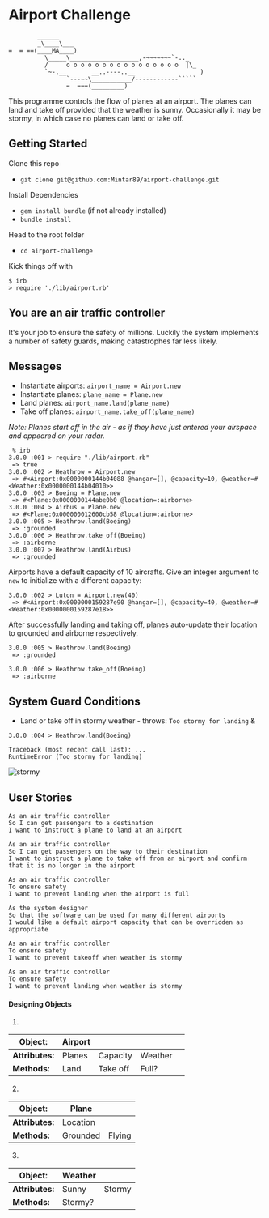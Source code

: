 # Airport Challenge

```
        ______
        _\____\___
=  = ==(____MA____)
          \_____\___________________,-~~~~~~~`-.._
          /     o o o o o o o o o o o o o o o o  |\_
          `~-.__       __..----..__                  )
                `---~~\___________/------------`````
                =  ===(_________)
```

This programme controls the flow of planes at an airport. The planes can land and take off provided that the weather is sunny. Occasionally it may be stormy, in which case no planes can land or take off.

## Getting Started

Clone this repo
- `git clone git@github.com:Mintar89/airport-challenge.git`

Install Dependencies
- `gem install bundle` (if not already installed)
- `bundle install`

Head to the root folder
- `cd airport-challenge`

Kick things off with

 ```Shell
$ irb
> require './lib/airport.rb'
```

## You are an air traffic controller

It's your job to ensure the safety of millions. Luckily the system implements a number of safety guards, making catastrophes far less likely.


## Messages

- Instantiate airports: `airport_name = Airport.new`
- Instantiate planes: `plane_name = Plane.new`
- Land planes: `airport_name.land(plane_name)`
- Take off planes: `airport_name.take_off(plane_name)`

_Note: Planes start off in the air - as if they have just entered your airspace and appeared on your radar._

```
 % irb
3.0.0 :001 > require "./lib/airport.rb"
 => true 
3.0.0 :002 > Heathrow = Airport.new
 => #<Airport:0x0000000144b04088 @hangar=[], @capacity=10, @weather=#<Weather:0x0000000144b04010>> 
3.0.0 :003 > Boeing = Plane.new
 => #<Plane:0x0000000144abe0b0 @location=:airborne> 
3.0.0 :004 > Airbus = Plane.new
 => #<Plane:0x000000012600cb58 @location=:airborne> 
3.0.0 :005 > Heathrow.land(Boeing)
 => :grounded 
3.0.0 :006 > Heathrow.take_off(Boeing)
 => :airborne 
3.0.0 :007 > Heathrow.land(Airbus)
 => :grounded 
```

Airports have a default capacity of 10 aircrafts. Give an integer argument to `new` to initialize with a different capacity:

```
3.0.0 :002 > Luton = Airport.new(40)
 => #<Airport:0x0000000159287e90 @hangar=[], @capacity=40, @weather=#<Weather:0x0000000159287e18>> 

```

After successfully landing and taking off, planes auto-update their location to grounded and airborne respectively. 

```
3.0.0 :005 > Heathrow.land(Boeing)
 => :grounded 

3.0.0 :006 > Heathrow.take_off(Boeing)
 => :airborne
```

## System Guard Conditions

- Land or take off in stormy weather - throws: `Too stormy for landing` & 

```
3.0.0 :004 > Heathrow.land(Boeing)

Traceback (most recent call last): ...
RuntimeError (Too stormy for landing)
```
![stormy](https://media.giphy.com/media/M9tpu3TPG42n6/giphy.gif)



## User Stories

```
As an air traffic controller 
So I can get passengers to a destination 
I want to instruct a plane to land at an airport

As an air traffic controller 
So I can get passengers on the way to their destination 
I want to instruct a plane to take off from an airport and confirm that it is no longer in the airport

As an air traffic controller 
To ensure safety 
I want to prevent landing when the airport is full 

As the system designer
So that the software can be used for many different airports
I would like a default airport capacity that can be overridden as appropriate

As an air traffic controller 
To ensure safety 
I want to prevent takeoff when weather is stormy 

As an air traffic controller 
To ensure safety 
I want to prevent landing when weather is stormy 
```

#### Designing Objects ####

1.

| Object: | Airport | | | |
| ------- | ------- | - | - | - |
| **Attributes:** | Planes | Capacity | Weather |
| **Methods:** | Land | Take off | Full? | | 


2. 

| Object: | Plane | |
| ------- | ----- | - | 
| **Attributes:** | Location |
| **Methods:** | Grounded | Flying |

3. 

| Object: | Weather | |
| ------- | ----- | - |
| **Attributes:** | Sunny | Stormy |
| **Methods:** | Stormy? |

